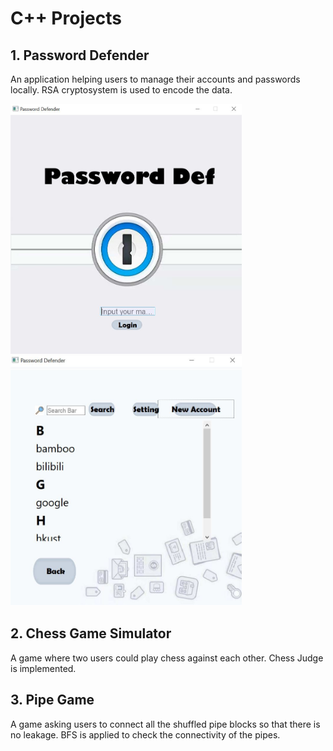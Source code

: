 # C++ Projects
## 1. Password Defender
 An application helping users to manage their accounts and passwords locally. RSA cryptosystem is used to encode the data.
 
 <img src="password/images/login.JPG" width="370" height="400"> <img src="password/images/main.JPG" width="370" height="400">

## 2. Chess Game Simulator
A game where two users could play chess against each other. Chess Judge is implemented.

## 3. Pipe Game
A game asking users to connect all the shuffled pipe blocks so that there is no leakage. BFS is applied to check the connectivity of the pipes.
